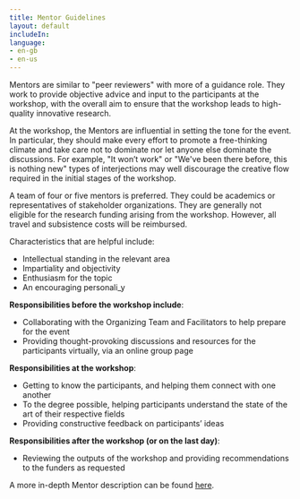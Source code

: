```yaml
---
title: Mentor Guidelines
layout: default
includeIn: 
language:
- en-gb
- en-us
---
```

Mentors are similar to "peer reviewers" with more of a guidance role. They work to provide objective advice and input to the participants at the workshop, with the overall aim to ensure that the workshop leads to high-quality innovative research.

At the workshop, the Mentors are influential in setting the tone for the event. In particular, they should make every effort to promote a free-thinking climate and take care not to dominate nor let anyone else dominate the discussions. For example, "It won’t work" or "We've been there before, this is nothing new" types of interjections may well discourage the creative flow required in the initial stages of the workshop.

A team of four or five mentors is preferred. They could be academics or representatives of stakeholder organizations. They are generally not eligible for the research funding arising from the workshop. However, all travel and subsistence costs will be reimbursed.

Characteristics that are helpful include:
* Intellectual standing in the relevant area
* Impartiality and objectivity
* Enthusiasm for the topic
* An encouraging personali_y

**Responsibilities before the workshop include**:
* Collaborating with the Organizing Team and Facilitators to help prepare for the event
* Providing thought-provoking discussions and resources for the participants virtually, via an online group page

**Responsibilities at the workshop**:
* Getting to know the participants, and helping them connect with one another
* To the degree possible, helping participants understand the state of the art of their respective fields
* Providing constructive feedback on participants’ ideas

**Responsibilities after the workshop (or on the last day)**:
* Reviewing the outputs of the workshop and providing recommendations to the funders as requested

A more in-depth Mentor description can be found [here](https://knowinnovation.com/connect-and-catalyze/).